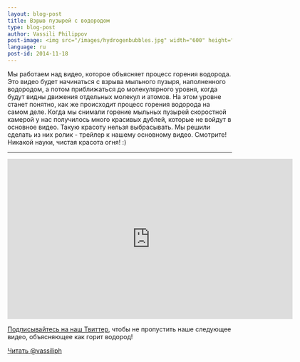 ```yaml
---
layout: blog-post
title: Взрыв пузырей с водородом
type: blog-post
author: Vassili Philippov
post-image: <img src="/images/hydrogenbubbles.jpg" width="600" height="325" alt="Взрыв пузырей с водородом">
language: ru
post-id: 2014-11-18
---
```

Мы работаем над видео, которое объясняет процесс горения водорода. Это видео будет начинаться с взрыва мыльного пузыря, наполненного водородом, а потом приближаться до молекулярного уровня, когда будут видны движения отдельных молекул и атомов. На этом уровне станет понятно, как же происходит процесс горения водорода на самом деле. Когда мы снимали горение мыльных пузырей скоростной камерой у нас получилось много красивых дублей, которые не войдут в основное видео. Такую красоту нельзя выбрасывать. Мы решили сделать из них ролик - трейлер к нашему основному видео. Смотрите! Никакой науки, чистая красота огня! :) 
<!-- more -->

---

<iframe width="640" height="360" src="http://www.youtube.com/embed/RuXXLjpc67c?rel=0" frameborder="0" allowfullscreen></iframe>
<br/>

<a href="https://twitter.com/MelScienceRU">Подписывайтесь на наш Твиттер</a>, чтобы не пропустить наше следующее видео, объясняющее как горит водород!

<!-- Begin Twitter follow -->
<a href="https://twitter.com/MelScienceRU" class="twitter-follow-button" data-show-count="false" data-lang="ru" data-size="large">Читать @vassiliph</a>
<script>!function(d,s,id){var js,fjs=d.getElementsByTagName(s)[0],p=/^http:/.test(d.location)?'http':'https';if(!d.getElementById(id)){js=d.createElement(s);js.id=id;js.src=p+'://platform.twitter.com/widgets.js';fjs.parentNode.insertBefore(js,fjs);}}(document, 'script', 'twitter-wjs');</script>
<!-- End Twitter follow -->


